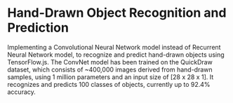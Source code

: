 # Hand-Drawn Object Recognition and Prediction
Implementing a Convolutional Neural Network model instead of Recurrent Neural Network model, to recognize and predict hand-drawn objects using TensorFlow.js. The ConvNet model has been trained on the QuickDraw dataset, which consists of ~400,000 images derived from hand-drawn samples, using 1 million parameters and an input size of [28 x 28 x 1]. It recognizes and predicts 100 classes of objects, currently up to 92.4% accuracy.


